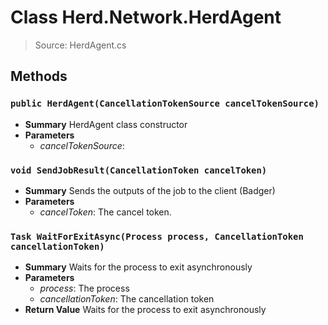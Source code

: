 # Class Herd.Network.HerdAgent
> Source: HerdAgent.cs
## Methods
### ``public HerdAgent(CancellationTokenSource cancelTokenSource)``
* **Summary**
  HerdAgent class constructor
* **Parameters**
  * _cancelTokenSource_: 
### ``void SendJobResult(CancellationToken cancelToken)``
* **Summary**
  Sends the outputs of the job to the client (Badger)
* **Parameters**
  * _cancelToken_: The cancel token.
### ``Task WaitForExitAsync(Process process, CancellationToken cancellationToken)``
* **Summary**
  Waits for the process to exit asynchronously
* **Parameters**
  * _process_: The process
  * _cancellationToken_: The cancellation token
* **Return Value**
  Waits for the process to exit asynchronously
